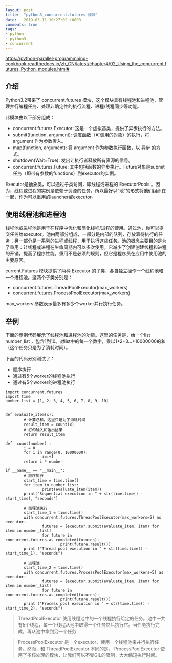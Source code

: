 ```yaml
---
layout: post
title:  "python3_concurrent.futures 模块"
date:   2019-03-11 10:27:02 +0800
comments: true
tags:
- python
- python3
- concurrent
---
```

https://python-parallel-programmning-cookbook.readthedocs.io/zh_CN/latest/chapter4/02_Using_the_concurrent.futures_Python_modules.html#

## 介绍
Python3.2带来了 concurrent.futures 模块，这个模块具有线程池和进程池、管理并行编程任务、处理非确定性的执行流程、进程/线程同步等功能。

此模块由以下部分组成：

- concurrent.futures.Executor: 这是一个虚拟基类，提供了异步执行的方法。
- submit(function, argument): 调度函数（可调用的对象）的执行，将 argument 作为参数传入。
- map(function, argument): 将 argument 作为参数执行函数，以 异步 的方式。
- shutdown(Wait=True): 发出让执行者释放所有资源的信号。
- concurrent.futures.Future: 其中包括函数的异步执行。Future对象是submit任务（即带有参数的functions）到executor的实例。

Executor是抽象类，可以通过子类访问，即线程或进程的 ExecutorPools 。因为，线程或进程的实例是依赖于资源的任务，所以最好以“池”的形式将他们组织在一起，作为可以重用的launcher或executor。

## 使用线程池和进程池
线程池或进程池是用于在程序中优化和简化线程/进程的使用。通过池，你可以提交任务给executor。池由两部分组成，一部分是内部的队列，存放着待执行的任务；另一部分是一系列的进程或线程，用于执行这些任务。池的概念主要目的是为了重用：让线程或进程在生命周期内可以多次使用。它减少了创建创建线程和进程的开销，提高了程序性能。重用不是必须的规则，但它是程序员在应用中使用池的主要原因。

current.Futures 模块提供了两种 Executor 的子类，各自独立操作一个线程池和一个进程池。这两个子类分别是：

- concurrent.futures.ThreadPoolExecutor(max_workers)
- concurrent.futures.ProcessPoolExecutor(max_workers)

max_workers 参数表示最多有多少个worker并行执行任务。

## 举例

下面的示例代码展示了线程池和进程池的功能。这里的任务是，给一个list number_list ，包含1到10。对list中的每一个数字，乘以1+2+3…+10000000的和（这个任务只是为了消耗时间）。

下面的代码分别测试了：
- 顺序执行
- 通过有5个worker的线程池执行
- 通过有5个worker的进程池执行
```
import concurrent.futures
import time
number_list = [1, 2, 3, 4, 5, 6, 7, 8, 9, 10]


def evaluate_item(x):
        # 计算总和，这里只是为了消耗时间
        result_item = count(x)
        # 打印输入和输出结果
        return result_item

def  count(number) :
        i = 0
        for i in range(0, 10000000):
                i=i+1
        return i * number

if __name__ == "__main__":
        # 顺序执行
        start_time = time.time()
        for item in number_list:
                print(evaluate_item(item))
        print("Sequential execution in " + str(time.time() - start_time), "seconds")
        
        # 线程池执行
        start_time_1 = time.time()
        with concurrent.futures.ThreadPoolExecutor(max_workers=5) as executor:
                futures = [executor.submit(evaluate_item, item) for item in number_list]
                for future in concurrent.futures.as_completed(futures):
                        print(future.result())
        print ("Thread pool execution in " + str(time.time() - start_time_1), "seconds")
        
        # 进程池
        start_time_2 = time.time()
        with concurrent.futures.ProcessPoolExecutor(max_workers=5) as executor:
                futures = [executor.submit(evaluate_item, item) for item in number_list]
                for future in concurrent.futures.as_completed(futures):
                        print(future.result())
        print ("Process pool execution in " + str(time.time() - start_time_2), "seconds")
```

> ThreadPoolExecutor 使用线程池中的一个线程执行给定的任务。池中一共有5个线程，每一个线程从池中取得一个任务然后执行它。当任务执行完成，再从池中拿到另一个任务

> ProcessPoolExecutor 是一个executor，使用一个线程池来并行执行任务。然而，和 ThreadPoolExecutor 不同的是， ProcessPoolExecutor 使用了多核处理的模块，让我们可以不受GIL的限制，大大缩短执行时间。
